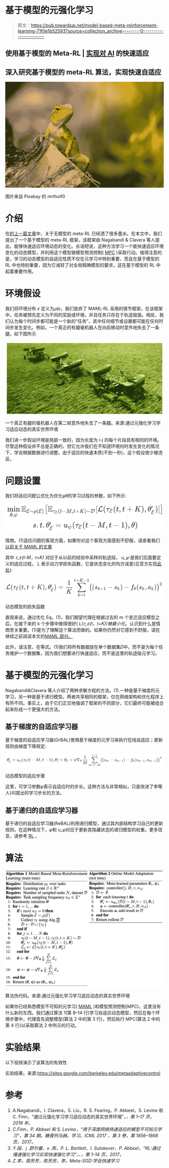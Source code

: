 # 基于模型的元强化学习

> 原文：<https://pub.towardsai.net/model-based-meta-reinforcement-learning-71f0e1b52593?source=collection_archive---------0----------------------->

## 使用基于模型的 Meta-RL | [实现对 AI](https://towardsai.net) 的快速适应

## 深入研究基于模型的 meta-RL 算法，实现快速自适应

![](img/173d26a5fc172a2e83d7edfeecf3cdc3.png)

图片来自 Pixabay 的 mrthoif0

# 介绍

在[的上一篇文章](https://medium.com/towards-artificial-intelligence/pearl-probabilistic-embeddings-for-actor-critic-rl-42a5cbe05bfb?source=friends_link&sk=27f49e0ec95092933d99bdb6997f9619)中，关于无模型的 meta-RL 已经洒了很多墨水。在本文中，我们提出了一个基于模型的 meta-RL 框架，该框架由 Nagabandi & Clavera 等人提出，能够快速适应环境动态的变化。长话短说，这种方法学习一个能快速适应环境变化的动态模型，并利用这个模型做模型预测控制( [MPC](https://en.wikipedia.org/wiki/Model_predictive_control#targetText=Model%20predictive%20control%20(MPC)%20is,oil%20refineries%20since%20the%201980s.) )采取行动。值得注意的是，学习的动态模型的自适应性质不仅在元学习中特别重要，而且在基于模型的 RL 中也特别重要，因为它减轻了对全局精确模型的要求，这在基于模型的 RL 中起着重要作用。

# 环境假设

我们将环境分布 *ɛ* 定义为*𝜌(ɛ*。我们放弃了 MAML-RL 采用的情节框架，在该框架中，任务被预先定义为不同的奖励或环境，并且任务只存在于轨迹层面。相反，我们认为每个时间步都可能是一个新的“任务”，其中任何细节或设置都可能在任何时间步发生变化。例如，一个真正的有腿毫机器人在向前移动时意外地失去了一条腿，如下图所示

![](img/05ddcfe9916a73d496cfe30369a23c9f.png)

一个真正有腿的毫机器人在第二帧意外地失去了一条腿。来源:通过元强化学习学习适应动态的真实世界环境

我们进一步假设环境是局部一致的，因为长度为 *i-j* 的每个片段具有相同的环境。尽管这种假设并不总是正确的，但它允许我们在不知道环境何时发生变化的情况下，学会根据数据进行调整。由于适应的快速本质(不到一秒)，这个假设很少被违反。

# 问题设置

我们将适应问题公式化为优化𝜓𝜃的学习过程的参数，如下所示:

![](img/e3879c1f6c10e16f2792a38804ba1295.png)

情商。(1)适应问题的客观方面，如果你对这个客观方面感到不舒服，请查看我们[以前关于 MAML 的文章](https://medium.com/towards-artificial-intelligence/how-to-train-maml-model-agnostic-meta-learning-90aa093f8e46)

其中 *𝜏_ɛ(t-M，t+K)* 对应于从以前的经验中采样的轨迹段， *u_𝜓* 是我们后面要定义的适应过程， *L* 表示动力学损失函数，它是状态变化的均方误差(见官方实现[此处](https://github.com/iclavera/learning_to_adapt/blob/bd7d99ba402521c96631e7d09714128f549db0f1/learning_to_adapt/dynamics/meta_mlp_dynamics.py#L133)):

![](img/4083e271911f8b9f817f1c74afe2e802.png)

动态模型的损失函数

直观来说，通过优化 Eq。(1)，我们期望代理在根据过去的 m 个变迁适应模型之后，在接下来的 k 个步骤中做得很好( *L(𝜏_ɛ(t，t+K))被最小化*。认识到什么是情商至关重要。(1)是为了理解这个算法而做的。如果你仍然对它感到不舒服，请在继续之前阅读本文的[MAML 部分。](https://medium.com/towards-artificial-intelligence/how-to-train-maml-model-agnostic-meta-learning-90aa093f8e46?source=friends_link&sk=7352308d22be5367cffc17377a0e3b1e)

此外，请注意，在等式。(1)我们将所有数据放在单个数据集𝐷中，而不是为每个任务维护一个数据集，因为我们想要进行快速适应，而不是这里的轨迹级元学习。

# 基于模型的元强化学习

Nagabandi&Clavera 等人介绍了两种求解方程的方法。(1).一种是基于梯度的元学习，另一种是基于递归模型。两者共享相同的框架，仅在网络架构和优化程序上有所不同。事实上，由于它们正交地强调了框架的不同部分，它们最终可能被组合起来形成一个更强大的方法。

## 基于梯度的自适应学习器

基于梯度的自适应学习器(GrBAL)使用基于梯度的元学习来执行在线自适应；更新规则由梯度下降规定:

![](img/4866d2ff6a07791320fa06aabed5b27c.png)

动态模型的适应步骤

这里，可学习参数𝜓表示自适应时的步长。这种方法与非常相似，只是改进了李等人[4]提出的学习步长的方法。

## 基于递归的自适应学习器

基于递归的自适应学习器(ReBAL)利用递归模型，通过其内部结构学习自己的更新规则。在这种情况下，𝜓和 u_𝜓对应于更新其隐藏状态的递归模型的权重。更多信息，请参考 [RL](https://arxiv.org/abs/1611.02779) 。

# 算法

![](img/94071bf24eea27d178e2bc56632a0c0d.png)

算法伪代码。来源:通过元强化学习学习适应动态的真实世界环境

如果你已经熟悉模型不可知的元学习( [MAML](https://medium.com/towards-artificial-intelligence/how-to-train-maml-model-agnostic-meta-learning-90aa093f8e46?source=friends_link&sk=7352308d22be5367cffc17377a0e3b1e) )和模型预测控制(MPC)，这里没有什么新的东西。我们通过算法 1(第 8–14 行)学习自适应动态模型，然后在每个环境步骤中，代理首先调整模型(算法 2 中的第 3 行)，然后执行 MPC(算法 2 中的第 4 行)以采取算法 2 中所示的行动。

# 实验结果

以下视频演示了该算法的有效性

实验结果。来源:https://sites.google.com/berkeley.edu/metaadaptivecontrol

# 参考

1.  A.Nagabandi，I. Clavera，S. Liu，R. S. Fearing，P. Abbeel，S. Levine 和 C. Finn，“通过元强化学习学习适应动态的真实世界环境”，*，第 1–17 页，2019 年。*
2.  *C.Finn，P. Abbeel 和 S. Levine，“用于深度网络快速适应的模型不可知元学习”，*第 34 期。糖膏剂马赫。学习。ICML 2017* ，第 3 卷，第 1856–1868 页，2017。*
3.  *Y.段、j .舒尔曼、x .陈、P. L. Bartlett、I. Sutskever、P. Abbeel，“RL:通过慢速强化学习实现快速强化学习”，*、*，第 1–14 页，2017。*
4.  *Z.李，周芳芳，陈芳芳，李。Meta-SGD:学会快速学习*